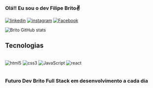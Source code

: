### Olá!! Eu sou o dev Filipe Brito✌️

[![linkedin](https://img.shields.io/badge/LinkedIn-0077B5?style=for-the-badge&logo=linkedin&logoColor=white)](https://www.linkedin.com/in/filipe-brito-de-aguiar-dos-santos-816019232/)
[![instagram](https://img.shields.io/badge/Instagram-E4405F?style=for-the-badge&logo=instagram&logoColor=white)](https://www.instagram.com/filipe_brit/)
[![Facebook](https://img.shields.io/badge/Facebook-1877F2?style=for-the-badge&logo=facebook&logoColor=white)](https://www.facebook.com/filipe.brito.16121/)


![Brito GitHub stats](https://github-readme-stats.vercel.app/api?username=devBrito36&show_icons=true&theme=radical)

## Tecnologias

<div style="display: inline-block"><br/>
  <img align="center" alt="html5" src="https://img.shields.io/badge/HTML5-E34F26?style=for-the-badge&logo=html5&logoColor=white">
  <img align="center" alt="css3" src="https://img.shields.io/badge/CSS3-1572B6?style=for-the-badge&logo=css3&logoColor=white">
  <img align="center" alt="JavaScript" src="https://img.shields.io/badge/JavaScript-F7DF1E?style=for-the-badge&logo=javascript&logoColor=black">
  <img align="center" alt="react" src="https://img.shields.io/badge/React-20232A?style=for-the-badge&logo=react&logoColor=61DAFB">
</div><br/><br/>


### Futuro Dev Brito Full Stack em desenvolvimento a cada dia


